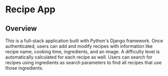 # Recipe App

## Overview
This is a full-stack application built with Python's Django framework. Once authenticated, users can add and modify recipes with information like recipe name, cooking time, ingredients, and an image. A difficulty level is automatically calculated for each recipe as well. Users can search for recipes using ingredients as search parameters to find all recipes that use those ingredients.